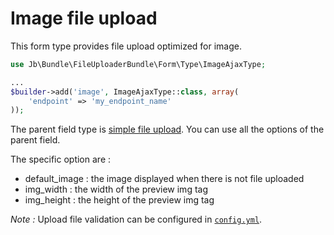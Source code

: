 Image file upload
=================

This form type provides file upload optimized for image.

~~~ php
use Jb\Bundle\FileUploaderBundle\Form\Type\ImageAjaxType;

...
$builder->add('image', ImageAjaxType::class, array(
    'endpoint' => 'my_endpoint_name'
));
~~~

The parent field type is [simple file upload](simple.md). You can use all the options of the parent field.

The specific option are :

* default_image : the image displayed when there is not file uploaded
* img_width : the width of the preview img tag
* img_height : the height of the preview img tag

_Note :_ Upload file validation can be configured in [`config.yml`](../base/validation.md).

